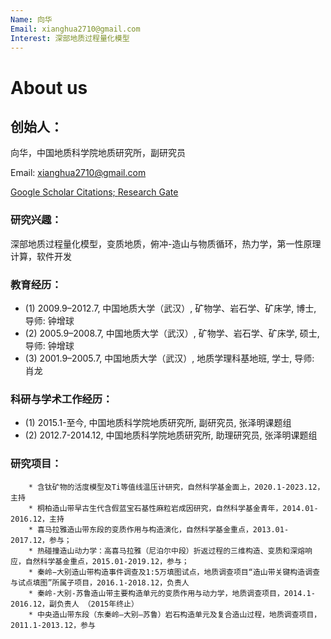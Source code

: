 ```yaml
---
Name: 向华
Email: xianghua2710@gmail.com
Interest: 深部地质过程量化模型
---
```


# About us

## 创始人：
向华，中国地质科学院地质研究所，副研究员

Email: xianghua2710@gmail.com

[Google Scholar Citations; ](https://scholar.google.com/citations?user=M0kuGd0AAAAJ&hl=zh-CN)
[Research Gate](https://www.researchgate.net/profile/Hua_Xiang8)

### 研究兴趣：
深部地质过程量化模型，变质地质，俯冲-造山与物质循环，热力学，第一性原理计算，软件开发


### 教育经历：
- (1) 2009.9–2012.7, 中国地质大学（武汉）, 矿物学、岩石学、矿床学, 博士, 导师: 钟增球
- (2) 2005.9–2008.7, 中国地质大学（武汉）, 矿物学、岩石学、矿床学, 硕士, 导师: 钟增球
- (3) 2001.9–2005.7, 中国地质大学（武汉）, 地质学理科基地班, 学士, 导师: 肖龙


### 科研与学术工作经历：
- (1) 2015.1-至今, 中国地质科学院地质研究所, 副研究员, 张泽明课题组
- (2) 2012.7-2014.12, 中国地质科学院地质研究所, 助理研究员, 张泽明课题组

### 研究项目：

        * 含钛矿物的活度模型及Ti等值线温压计研究，自然科学基金面上，2020.1-2023.12，主持
        * 桐柏造山带早古生代含假蓝宝石基性麻粒岩成因研究，自然科学基金青年，2014.01-2016.12，主持
        * 喜马拉雅造山带东段的变质作用与构造演化，自然科学基金重点，2013.01-2017.12，参与；
        * 热碰撞造山动力学：高喜马拉雅（尼泊尔中段）折返过程的三维构造、变质和深熔响应，自然科学基金重点，2015.01-2019.12，参与；
        * 秦岭−大别造山带构造事件调查及1:5万填图试点，地质调查项目“造山带关键构造调查与试点填图”所属子项目，2016.1-2018.12，负责人        
        * 秦岭-大别-苏鲁造山带主要构造单元的变质作用与动力学，地质调查项目，2014.1-2016.12，副负责人 （2015年终止） 
        * 中央造山带东段（东秦岭—大别—苏鲁）岩石构造单元及复合造山过程，地质调查项目，2011.1-2013.12，参与
